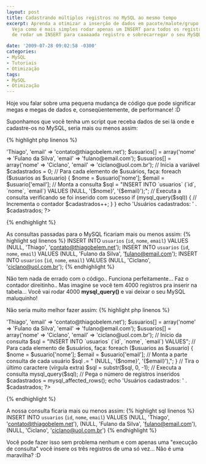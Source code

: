 ```yaml
---
layout: post
title: Cadastrando múltiplos registros no MySQL ao mesmo tempo
excerpt: Aprenda a otimizar a inserção de dados em pacote/malote/grupo no MySQL...
  Veja como é mais simples rodar apenas um INSERT para todos os registros ao invés
  de rodar um INSERT para caaaaada registro e sobrecarregar o seu MySQL.

date: '2009-07-28 09:02:58 -0300'
categories:
- MySQL
- Tutoriais
- Otimização
tags:
- MySQL
- Otimização
---
```

Hoje vou falar sobre uma pequena mudança de código que pode significar megas e megas de dados e, conseqüentemente, de performance! :D

Suponhamos que você tenha um script que receba dados de sei lá onde e cadastre-os no MySQL, seria mais ou menos assim:


{% highlight php linenos %}
<?php

$usuarios = array();
$usuarios[] = array('nome' => 'Thiago', 'email' => 'contato@thiagobelem.net');
$usuarios[] = array('nome' => 'Fulano da Silva', 'email' => 'fulano@email.com');
$usuarios[] = array('nome' => 'Ciclano', 'email' => 'ciclano@uol.com.br');

// Inicia a variável
$cadastrados = 0;

// Para cada elemento de $usuários, faça:
foreach ($usuarios as $usuario) {
	$nome = $usuario['nome'];
	$email = $usuario['email'];

	// Monta a consulta
	$sql = "INSERT INTO `usuarios` (`id`, `nome`, `email`) VALUES (NULL, '{$nome}', '{$email}');";

	// Executa a consulta verificando se foi inserido com sucesso
	if (mysql_query($sql)) {
		// Incrementa o contador
		$cadastrados++;
	}
}

echo 'Usuários cadastrados: ' . $cadastrados;

?>
{% endhighlight %}

As consultas passadas para o MySQL ficariam mais ou menos assim:
{% highlight sql linenos %}
INSERT INTO `usuarios` (`id`, `nome`, `email`) VALUES (NULL, 'Thiago', 'contato@thiagobelem.net');
INSERT INTO `usuarios` (`id`, `nome`, `email`) VALUES (NULL, 'Fulano da Silva', 'fulano@email.com');
INSERT INTO `usuarios` (`id`, `nome`, `email`) VALUES (NULL, 'Ciclano', 'ciclano@uol.com.br');
{% endhighlight %}

Não tem nada de errado com o código.. Funciona perfeitamente... Faz o contador direitinho.. Mas imagine se você tem 4000 registros pra inserir na tabela... Você vai rodar 4000 <strong>mysql_query()</strong> e vai deixar o seu MySQL maluquinho!

Não seria muito melhor fazer assim:
{% highlight php linenos %}
<?php

$usuarios = array();
$usuarios[] = array('nome' => 'Thiago', 'email' => 'contato@thiagobelem.net');
$usuarios[] = array('nome' => 'Fulano da Silva', 'email' => 'fulano@email.com');
$usuarios[] = array('nome' => 'Ciclano', 'email' => 'ciclano@uol.com.br');

// Início da consulta
$sql = "INSERT INTO `usuarios` (`id`, `nome`, `email`) VALUES";

// Para cada elemento de $usuários, faça:
foreach ($usuarios as $usuario) {
	$nome = $usuario['nome'];
	$email = $usuario['email'];

	// Monta a parte consulta de cada usuário
	$sql .= " (NULL, '{$nome}', '{$email}'),";
}

// Tira o último caractere (vírgula extra)
$sql = substr($sql, 0, -1);

// Executa a consulta
mysql_query($sql);

// Pega o número de registros inseridos
$cadastrados = mysql_affected_rows();

echo 'Usuários cadastrados: ' . $cadastrados;

?>
{% endhighlight %}

A nossa consulta ficaria mais ou menos assim:
{% highlight sql linenos %}
INSERT INTO `usuarios` (`id`, `nome`, `email`) VALUES (NULL, 'Thiago', 'contato@thiagobelem.net'), (NULL, 'Fulano da Silva', 'fulano@email.com'), (NULL, 'Ciclano', 'ciclano@uol.com.br')
{% endhighlight %}

Você pode fazer isso sem problema nenhum e com apenas uma "execução de consulta" você insere os três registros de uma só vez... Não é uma maravilha? :D

